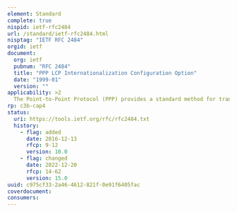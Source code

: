 ```yaml
---
element: Standard
complete: true
nispid: ietf-rfc2484
url: /standard/ietf-rfc2484.html
nisptag: "IETF RFC 2484"
orgid: ietf
document:
  org: ietf
  pubnum: "RFC 2484"
  title: "PPP LCP Internationalization Configuration Option"
  date: "1999-01"
  version: ""
applicability: >2
  The Point-to-Point Protocol (PPP) provides a standard method for transporting multi-protocol datagrams over point-to-point links. PPP also defines an extensible Link Control Protocol (LCP), which allows negotiation of an Authentication Protocol for authenticating its peer before allowing Network Layer protocols to transmit over the link. Both LCP and Authentication Protocol packets may contain text which is intended to be human-readable. This document defines an LCP configuration option for the negotiation of character set and language usage, as required by RFC 2277.
rp: c3b-cap4
status:
  uri: https://tools.ietf.org/rfc/rfc2484.txt
  history: 
    - flag: added
      date: 2016-12-13
      rfcp: 9-12
      version: 10.0
    - flag: changed
      date: 2022-12-20
      rfcp: 14-62
      version: 15.0
uuid: c975cf33-2a46-4612-821f-0e91f6405fac
coverdocument:
consumers:
---
```

